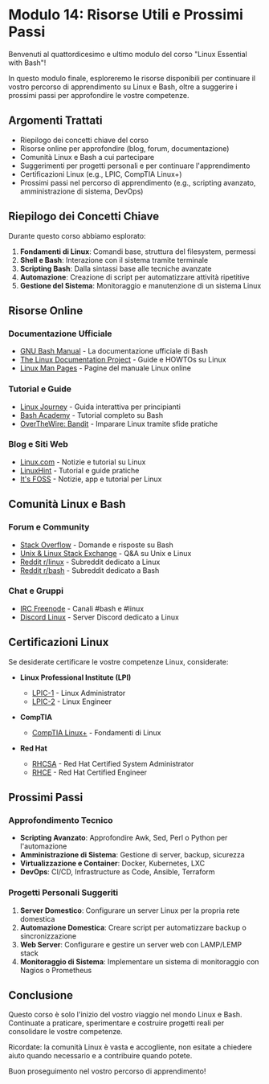 # Modulo 14: Risorse Utili e Prossimi Passi

Benvenuti al quattordicesimo e ultimo modulo del corso "Linux Essential with Bash"!

In questo modulo finale, esploreremo le risorse disponibili per continuare il vostro percorso di apprendimento su Linux e Bash, oltre a suggerire i prossimi passi per approfondire le vostre competenze.

## Argomenti Trattati

- Riepilogo dei concetti chiave del corso
- Risorse online per approfondire (blog, forum, documentazione)
- Comunità Linux e Bash a cui partecipare
- Suggerimenti per progetti personali e per continuare l'apprendimento
- Certificazioni Linux (e.g., LPIC, CompTIA Linux+)
- Prossimi passi nel percorso di apprendimento (e.g., scripting avanzato, amministrazione di sistema, DevOps)

## Riepilogo dei Concetti Chiave

Durante questo corso abbiamo esplorato:

1. **Fondamenti di Linux**: Comandi base, struttura del filesystem, permessi
2. **Shell e Bash**: Interazione con il sistema tramite terminale
3. **Scripting Bash**: Dalla sintassi base alle tecniche avanzate
4. **Automazione**: Creazione di script per automatizzare attività ripetitive
5. **Gestione del Sistema**: Monitoraggio e manutenzione di un sistema Linux

## Risorse Online

### Documentazione Ufficiale

- [GNU Bash Manual](https://www.gnu.org/software/bash/manual/) - La documentazione ufficiale di Bash
- [The Linux Documentation Project](https://tldp.org/) - Guide e HOWTOs su Linux
- [Linux Man Pages](https://linux.die.net/man/) - Pagine del manuale Linux online

### Tutorial e Guide

- [Linux Journey](https://linuxjourney.com/) - Guida interattiva per principianti
- [Bash Academy](https://guide.bash.academy/) - Tutorial completo su Bash
- [OverTheWire: Bandit](https://overthewire.org/wargames/bandit/) - Imparare Linux tramite sfide pratiche

### Blog e Siti Web

- [Linux.com](https://www.linux.com/) - Notizie e tutorial su Linux
- [LinuxHint](https://linuxhint.com/) - Tutorial e guide pratiche
- [It's FOSS](https://itsfoss.com/) - Notizie, app e tutorial per Linux

## Comunità Linux e Bash

### Forum e Community

- [Stack Overflow](https://stackoverflow.com/questions/tagged/bash) - Domande e risposte su Bash
- [Unix & Linux Stack Exchange](https://unix.stackexchange.com/) - Q&A su Unix e Linux
- [Reddit r/linux](https://www.reddit.com/r/linux/) - Subreddit dedicato a Linux
- [Reddit r/bash](https://www.reddit.com/r/bash/) - Subreddit dedicato a Bash

### Chat e Gruppi

- [IRC Freenode](https://freenode.net/) - Canali #bash e #linux
- [Discord Linux](https://discord.gg/linux) - Server Discord dedicato a Linux

## Certificazioni Linux

Se desiderate certificare le vostre competenze Linux, considerate:

- **Linux Professional Institute (LPI)**
  - [LPIC-1](https://www.lpi.org/our-certifications/lpic-1-overview) - Linux Administrator
  - [LPIC-2](https://www.lpi.org/our-certifications/lpic-2-overview) - Linux Engineer

- **CompTIA**
  - [CompTIA Linux+](https://www.comptia.org/certifications/linux) - Fondamenti di Linux

- **Red Hat**
  - [RHCSA](https://www.redhat.com/en/services/certification/rhcsa) - Red Hat Certified System Administrator
  - [RHCE](https://www.redhat.com/en/services/certification/rhce) - Red Hat Certified Engineer

## Prossimi Passi

### Approfondimento Tecnico

- **Scripting Avanzato**: Approfondire Awk, Sed, Perl o Python per l'automazione
- **Amministrazione di Sistema**: Gestione di server, backup, sicurezza
- **Virtualizzazione e Container**: Docker, Kubernetes, LXC
- **DevOps**: CI/CD, Infrastructure as Code, Ansible, Terraform

### Progetti Personali Suggeriti

1. **Server Domestico**: Configurare un server Linux per la propria rete domestica
2. **Automazione Domestica**: Creare script per automatizzare backup o sincronizzazione
3. **Web Server**: Configurare e gestire un server web con LAMP/LEMP stack
4. **Monitoraggio di Sistema**: Implementare un sistema di monitoraggio con Nagios o Prometheus

## Conclusione

Questo corso è solo l'inizio del vostro viaggio nel mondo Linux e Bash. Continuate a praticare, sperimentare e costruire progetti reali per consolidare le vostre competenze.

Ricordate: la comunità Linux è vasta e accogliente, non esitate a chiedere aiuto quando necessario e a contribuire quando potete.

Buon proseguimento nel vostro percorso di apprendimento!